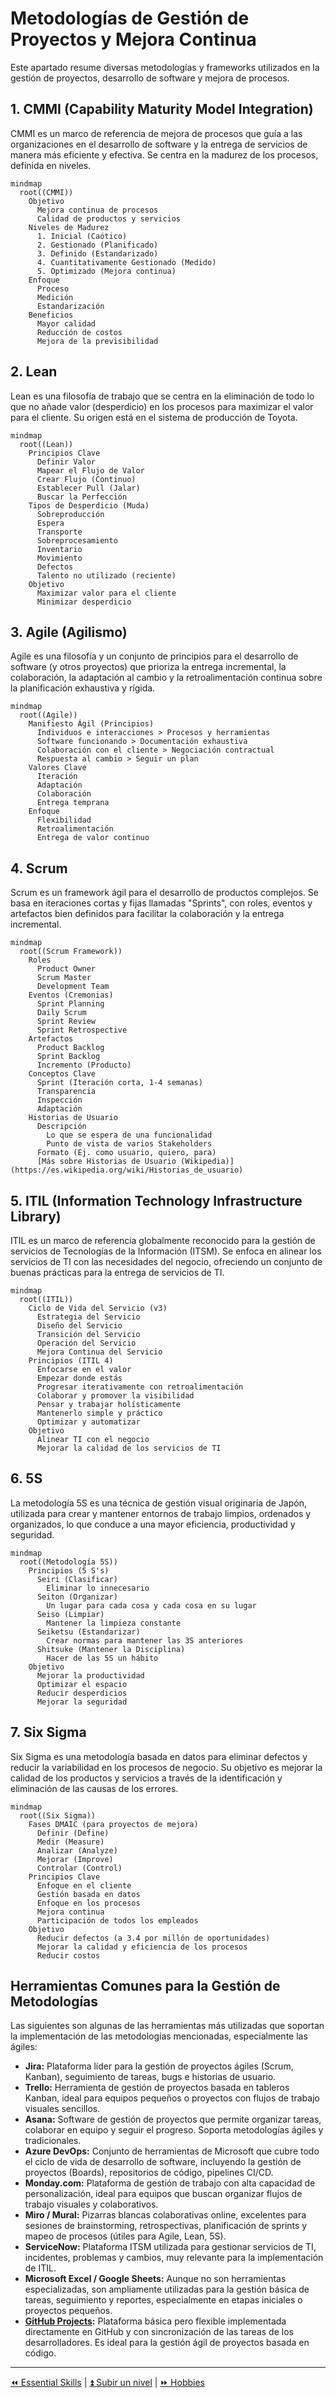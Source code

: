 # Metodologías de Gestión de Proyectos y Mejora Continua

Este apartado resume diversas metodologías y frameworks utilizados en la gestión de proyectos, desarrollo de software y mejora de procesos.

## 1. CMMI (Capability Maturity Model Integration)

CMMI es un marco de referencia de mejora de procesos que guía a las organizaciones en el desarrollo de software y la entrega de servicios de manera más eficiente y efectiva. Se centra en la madurez de los procesos, definida en niveles.

```mermaid
mindmap
  root((CMMI))
    Objetivo
      Mejora continua de procesos
      Calidad de productos y servicios
    Niveles de Madurez
      1. Inicial (Caótico)
      2. Gestionado (Planificado)
      3. Definido (Estandarizado)
      4. Cuantitativamente Gestionado (Medido)
      5. Optimizado (Mejora continua)
    Enfoque
      Proceso
      Medición
      Estandarización
    Beneficios
      Mayor calidad
      Reducción de costos
      Mejora de la previsibilidad
```

## 2. Lean

Lean es una filosofía de trabajo que se centra en la eliminación de todo lo que no añade valor (desperdicio) en los procesos para maximizar el valor para el cliente. Su origen está en el sistema de producción de Toyota.

```mermaid
mindmap
  root((Lean))
    Principios Clave
      Definir Valor
      Mapear el Flujo de Valor
      Crear Flujo (Continuo)
      Establecer Pull (Jalar)
      Buscar la Perfección
    Tipos de Desperdicio (Muda)
      Sobreproducción
      Espera
      Transporte
      Sobreprocesamiento
      Inventario
      Movimiento
      Defectos
      Talento no utilizado (reciente)
    Objetivo
      Maximizar valor para el cliente
      Minimizar desperdicio
```

## 3. Agile (Agilismo)

Agile es una filosofía y un conjunto de principios para el desarrollo de software (y otros proyectos) que prioriza la entrega incremental, la colaboración, la adaptación al cambio y la retroalimentación continua sobre la planificación exhaustiva y rígida.

```mermaid
mindmap
  root((Agile))
    Manifiesto Ágil (Principios)
      Individuos e interacciones > Procesos y herramientas
      Software funcionando > Documentación exhaustiva
      Colaboración con el cliente > Negociación contractual
      Respuesta al cambio > Seguir un plan
    Valores Clave
      Iteración
      Adaptación
      Colaboración
      Entrega temprana
    Enfoque
      Flexibilidad
      Retroalimentación
      Entrega de valor continuo
```

## 4. Scrum

Scrum es un framework ágil para el desarrollo de productos complejos. Se basa en iteraciones cortas y fijas llamadas "Sprints", con roles, eventos y artefactos bien definidos para facilitar la colaboración y la entrega incremental.

```mermaid
mindmap
  root((Scrum Framework))
    Roles
      Product Owner
      Scrum Master
      Development Team
    Eventos (Cremonias)
      Sprint Planning
      Daily Scrum
      Sprint Review
      Sprint Retrospective
    Artefactos
      Product Backlog
      Sprint Backlog
      Incremento (Producto)
    Conceptos Clave
      Sprint (Iteración corta, 1-4 semanas)
      Transparencia
      Inspección
      Adaptación
    Historias de Usuario
      Descripción
        Lo que se espera de una funcionalidad
        Punto de vista de varios Stakeholders
      Formato (Ej. como usuario, quiero, para)
      [Más sobre Historias de Usuario (Wikipedia)](https://es.wikipedia.org/wiki/Historias_de_usuario)
```

## 5. ITIL (Information Technology Infrastructure Library)

ITIL es un marco de referencia globalmente reconocido para la gestión de servicios de Tecnologías de la Información (ITSM). Se enfoca en alinear los servicios de TI con las necesidades del negocio, ofreciendo un conjunto de buenas prácticas para la entrega de servicios de TI.

```mermaid
mindmap
  root((ITIL))
    Ciclo de Vida del Servicio (v3)
      Estrategia del Servicio
      Diseño del Servicio
      Transición del Servicio
      Operación del Servicio
      Mejora Continua del Servicio
    Principios (ITIL 4)
      Enfocarse en el valor
      Empezar donde estás
      Progresar iterativamente con retroalimentación
      Colaborar y promover la visibilidad
      Pensar y trabajar holísticamente
      Mantenerlo simple y práctico
      Optimizar y automatizar
    Objetivo
      Alinear TI con el negocio
      Mejorar la calidad de los servicios de TI
```

## 6. 5S

La metodología 5S es una técnica de gestión visual originaria de Japón, utilizada para crear y mantener entornos de trabajo limpios, ordenados y organizados, lo que conduce a una mayor eficiencia, productividad y seguridad.

```mermaid
mindmap
  root((Metodología 5S))
    Principios (5 S's)
      Seiri (Clasificar)
        Eliminar lo innecesario
      Seiton (Organizar)
        Un lugar para cada cosa y cada cosa en su lugar
      Seiso (Limpiar)
        Mantener la limpieza constante
      Seiketsu (Estandarizar)
        Crear normas para mantener las 3S anteriores
      Shitsuke (Mantener la Disciplina)
        Hacer de las 5S un hábito
    Objetivo
      Mejorar la productividad
      Optimizar el espacio
      Reducir desperdicios
      Mejorar la seguridad
```

## 7. Six Sigma

Six Sigma es una metodología basada en datos para eliminar defectos y reducir la variabilidad en los procesos de negocio. Su objetivo es mejorar la calidad de los productos y servicios a través de la identificación y eliminación de las causas de los errores.

```mermaid
mindmap
  root((Six Sigma))
    Fases DMAIC (para proyectos de mejora)
      Definir (Define)
      Medir (Measure)
      Analizar (Analyze)
      Mejorar (Improve)
      Controlar (Control)
    Principios Clave
      Enfoque en el cliente
      Gestión basada en datos
      Enfoque en los procesos
      Mejora continua
      Participación de todos los empleados
    Objetivo
      Reducir defectos (a 3.4 por millón de oportunidades)
      Mejorar la calidad y eficiencia de los procesos
      Reducir costos
```

## Herramientas Comunes para la Gestión de Metodologías

Las siguientes son algunas de las herramientas más utilizadas que soportan la implementación de las metodologías mencionadas, especialmente las ágiles:

* **Jira:** Plataforma líder para la gestión de proyectos ágiles (Scrum, Kanban), seguimiento de tareas, bugs e historias de usuario.
* **Trello:** Herramienta de gestión de proyectos basada en tableros Kanban, ideal para equipos pequeños o proyectos con flujos de trabajo visuales sencillos.
* **Asana:** Software de gestión de proyectos que permite organizar tareas, colaborar en equipo y seguir el progreso. Soporta metodologías ágiles y tradicionales.
* **Azure DevOps:** Conjunto de herramientas de Microsoft que cubre todo el ciclo de vida de desarrollo de software, incluyendo la gestión de proyectos (Boards), repositorios de código, pipelines CI/CD.
* **Monday.com:** Plataforma de gestión de trabajo con alta capacidad de personalización, ideal para equipos que buscan organizar flujos de trabajo visuales y colaborativos.
* **Miro / Mural:** Pizarras blancas colaborativas online, excelentes para sesiones de brainstorming, retrospectivas, planificación de sprints y mapeo de procesos (útiles para Agile, Lean, 5S).
* **ServiceNow:** Plataforma ITSM utilizada para gestionar servicios de TI, incidentes, problemas y cambios, muy relevante para la implementación de ITIL.
* **Microsoft Excel / Google Sheets:** Aunque no son herramientas especializadas, son ampliamente utilizadas para la gestión básica de tareas, seguimiento y reportes, especialmente en etapas iniciales o proyectos pequeños.
* **[GitHub Projects](./software/github/projects.md):** Plataforma básica pero flexible implementada directamente en GitHub y con sincronización de las tareas de los desarrolladores. Es ideal para la gestión ágil de proyectos basada en código.

---

[⏪ Essential Skills](../essential/README.md) | [⏫ Subir un nivel](../README.md) | [⏩ Hobbies](/hobbies/README.md)
